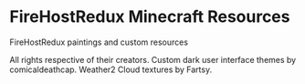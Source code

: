 # FireHostRedux Minecraft Resources
FireHostRedux paintings and custom resources

All rights respective of their creators.
Custom dark user interface themes by comicaldeathcap.
Weather2 Cloud textures by Fartsy.
